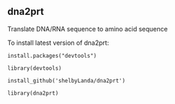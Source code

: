 ## dna2prt
Translate DNA/RNA sequence to amino acid sequence

To install latest version of dna2prt:

<code>install.packages("devtools")</code>

<code>library(devtools)</code>

<code>install_github('shelbyLanda/dna2prt')</code>

<code>library(dna2prt)</code>
